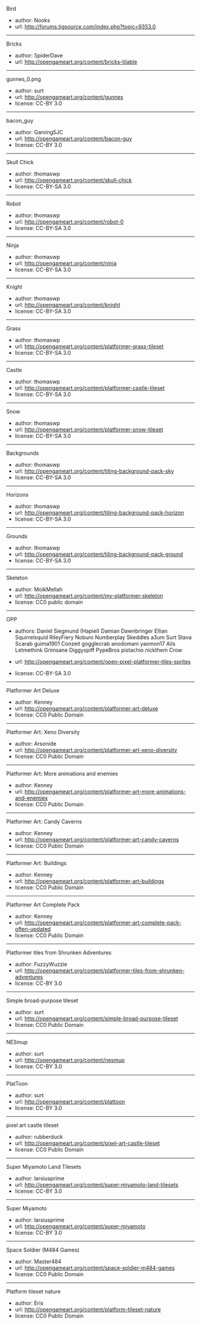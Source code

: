 Bird

*   author: Nooks
*   url: http://forums.tigsource.com/index.php?topic=9353.0

---
Bricks

*   author: SpiderDave
*   url: http://opengameart.org/content/bricks-tilable


---

gunnes_0.png

*   author: surt
*   url: http://opengameart.org/content/gunnes
*   license: CC-BY 3.0

---

bacon_guy

*   author: Gaming5JC
*   url: http://opengameart.org/content/bacon-guy
*   license: CC-BY 3.0

---

Skull Chick

*   author: thomaswp
*   url: http://opengameart.org/content/skull-chick
*   license: CC-BY-SA 3.0

---

Robot

*   author: thomaswp
*   url: http://opengameart.org/content/robot-0
*   license: CC-BY-SA 3.0


---

Ninja

*   author: thomaswp
*   url: http://opengameart.org/content/ninja
*   license: CC-BY-SA 3.0


---

Knight

*   author: thomaswp
*   url: http://opengameart.org/content/knight
*   license: CC-BY-SA 3.0


---

Grass

*   author: thomaswp
*   url: http://opengameart.org/content/platformer-grass-tileset
*   license: CC-BY-SA 3.0


---

Castle

*   author: thomaswp
*   url: http://opengameart.org/content/platformer-castle-tileset
*   license: CC-BY-SA 3.0


---

Snow

*   author: thomaswp
*   url: http://opengameart.org/content/platformer-snow-tileset
*   license: CC-BY-SA 3.0


---

Backgrounds

*   author: thomaswp
*   url: http://opengameart.org/content/tiling-background-pack-sky
*   license: CC-BY-SA 3.0


---

Horizons

*   author: thomaswp
*   url: http://opengameart.org/content/tiling-background-pack-horizon
*   license: CC-BY-SA 3.0


---

Grounds

*   author: thomaswp
*   url: http://opengameart.org/content/tiling-background-pack-ground
*   license: CC-BY-SA 3.0


---

Skeleton

*   author: MoikMellah
*   url: http://opengameart.org/content/mv-platformer-skeleton
*   license: CC0 public domain


---
OPP

*   authors:
Daniel Siegmund (Hapiel)
Damian
Dawnbringer
Ellian
Squirrelsquid
RileyFiery
Noburo
Numberplay
Skeddles
a3um
Surt
Stava
Scarab
guima1901
Conzeit
gogglecrab
anodomani
yaomon17
Ails
Letmethink
Grimsane
Diggyspiff
PypeBros
pistachio
nickthem
Crow

*   url: http://opengameart.org/content/open-pixel-platformer-tiles-sprites
*   license: CC-BY-SA 3.0

---
Platformer Art Deluxe

*   author: Kenney
*   url: http://opengameart.org/content/platformer-art-deluxe
*   license: CC0 Public Domain


---
Platformer Art: Xeno Diversity

*   author: Arsonide
*   url: http://opengameart.org/content/platformer-art-xeno-diversity
*   license: CC0 Public Domain


---
Platformer Art: More animations and enemies

*   author: Kenney
*   url: http://opengameart.org/content/platformer-art-more-animations-and-enemies
*   license: CC0 Public Domain

---
Platformer Art: Candy Caverns


*   author: Kenney
*   url: http://opengameart.org/content/platformer-art-candy-caverns
*   license: CC0 Public Domain


---
Platformer Art: Buildings


*   author: Kenney
*   url: http://opengameart.org/content/platformer-art-buildings
*   license: CC0 Public Domain


---
Platformer Art Complete Pack


*   author: Kenney
*   url: http://opengameart.org/content/platformer-art-complete-pack-often-updated
*   license: CC0 Public Domain


---
Platformer tiles from Shrunken Adventures

*   author: FuzzyWuzzie
*   url: http://opengameart.org/content/platformer-tiles-from-shrunken-adventures
*   license: CC-BY 3.0


---
Simple broad-purpose tileset

*   author: surt
*   url: http://opengameart.org/content/simple-broad-purpose-tileset
*   license: CC0 Public Domain


---
NESmup

*   author: surt
*   url: http://opengameart.org/content/nesmup
*   license: CC-BY 3.0


---
PlatToon

*   author: surt
*   url: http://opengameart.org/content/plattoon
*   license: CC-BY 3.0

---
pixel art castle tileset

*   author: rubberduck
*   url: http://opengameart.org/content/pixel-art-castle-tileset
*   license: CC0 Public Domain


---
Super Miyamoto Land Tilesets

*   author: larsiusprime
*   url: http://opengameart.org/content/super-miyamoto-land-tilesets
*   license: CC-BY 3.0

---
Super Miyamoto

*   author: larsiusprime
*   url: http://opengameart.org/content/super-miyamoto
*   license: CC-BY 3.0


---
Space Soldier (M484 Games)

*   author: Master484
*   url: http://opengameart.org/content/space-soldier-m484-games
*   license: CC0 Public Domain


---
Platform tileset nature

*   author: Eris
*   url: http://opengameart.org/content/platform-tileset-nature
*   license: CC0 Public Domain



